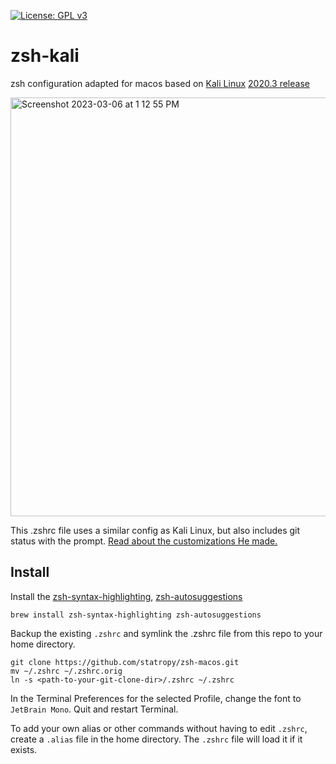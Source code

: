 [![License: GPL v3](https://img.shields.io/badge/License-GPLv3-blue.svg)](https://www.gnu.org/licenses/gpl-3.0)

# zsh-kali
zsh configuration adapted for macos based on [Kali Linux](https://kali.org) [2020.3 release](https://www.kali.org/news/kali-2020-3-release/)

<img width="670" alt="Screenshot 2023-03-06 at 1 12 55 PM" src="https://user-images.githubusercontent.com/39002684/223195389-7af66517-f8e6-4918-8470-13ca027e85ca.png">


This .zshrc file uses a similar config as Kali Linux, but also includes git status with the prompt. [Read about the customizations He made.](https://statropy.com/blog/kali-linux-zsh-for-macos/)

## Install

Install the [zsh-syntax-highlighting](https://github.com/zsh-users/zsh-syntax-highlighting), [zsh-autosuggestions](https://github.com/zsh-users/zsh-autosuggestions)

```
brew install zsh-syntax-highlighting zsh-autosuggestions
```

Backup the existing `.zshrc` and symlink the .zshrc file from this repo to your home directory.

```
git clone https://github.com/statropy/zsh-macos.git
mv ~/.zshrc ~/.zshrc.orig
ln -s <path-to-your-git-clone-dir>/.zshrc ~/.zshrc
```

In the Terminal Preferences for the selected Profile, change the font to `JetBrain Mono`. Quit and restart Terminal.

To add your own alias or other commands without having to edit `.zshrc`, create a `.alias` file in the home directory. The `.zshrc` file will load it if it exists.
